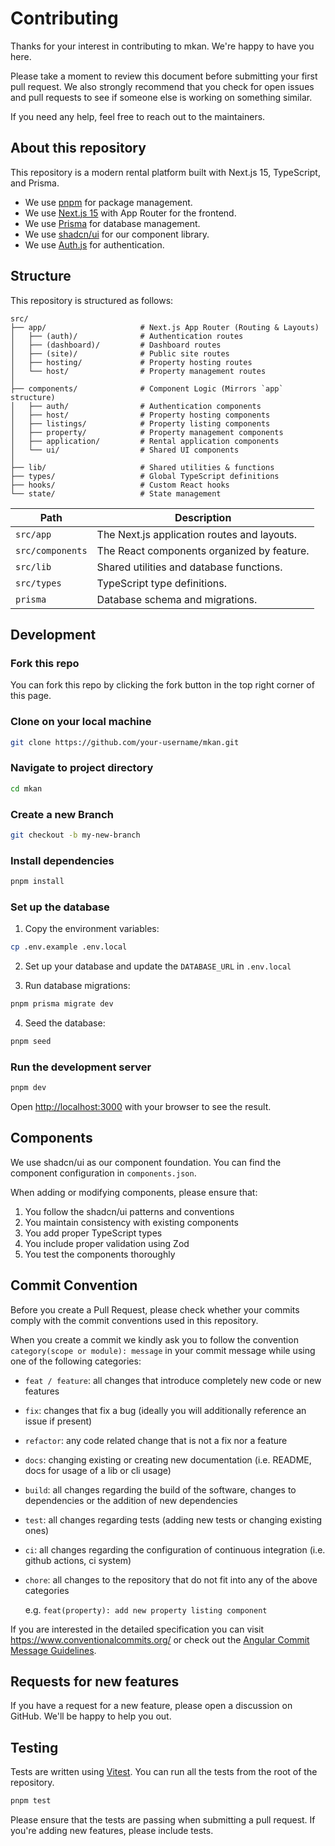 # Contributing

Thanks for your interest in contributing to mkan. We're happy to have you here.

Please take a moment to review this document before submitting your first pull request. We also strongly recommend that you check for open issues and pull requests to see if someone else is working on something similar.

If you need any help, feel free to reach out to the maintainers.

## About this repository

This repository is a modern rental platform built with Next.js 15, TypeScript, and Prisma.

- We use [pnpm](https://pnpm.io) for package management.
- We use [Next.js 15](https://nextjs.org) with App Router for the frontend.
- We use [Prisma](https://prisma.io) for database management.
- We use [shadcn/ui](https://ui.shadcn.com) for our component library.
- We use [Auth.js](https://authjs.dev) for authentication.

## Structure

This repository is structured as follows:

```
src/
├── app/                     # Next.js App Router (Routing & Layouts)
│   ├── (auth)/              # Authentication routes
│   ├── (dashboard)/         # Dashboard routes
│   ├── (site)/              # Public site routes
│   ├── hosting/             # Property hosting routes
│   └── host/                # Property management routes
│
├── components/              # Component Logic (Mirrors `app` structure)
│   ├── auth/                # Authentication components
│   ├── host/                # Property hosting components
│   ├── listings/            # Property listing components
│   ├── property/            # Property management components
│   ├── application/         # Rental application components
│   └── ui/                  # Shared UI components
│
├── lib/                     # Shared utilities & functions
├── types/                   # Global TypeScript definitions
├── hooks/                   # Custom React hooks
└── state/                   # State management
```

| Path                  | Description                              |
| --------------------- | ---------------------------------------- |
| `src/app`             | The Next.js application routes and layouts. |
| `src/components`      | The React components organized by feature. |
| `src/lib`             | Shared utilities and database functions. |
| `src/types`           | TypeScript type definitions. |
| `prisma`              | Database schema and migrations. |

## Development

### Fork this repo

You can fork this repo by clicking the fork button in the top right corner of this page.

### Clone on your local machine

```bash
git clone https://github.com/your-username/mkan.git
```

### Navigate to project directory

```bash
cd mkan
```

### Create a new Branch

```bash
git checkout -b my-new-branch
```

### Install dependencies

```bash
pnpm install
```

### Set up the database

1. Copy the environment variables:

```bash
cp .env.example .env.local
```

2. Set up your database and update the `DATABASE_URL` in `.env.local`

3. Run database migrations:

```bash
pnpm prisma migrate dev
```

4. Seed the database:

```bash
pnpm seed
```

### Run the development server

```bash
pnpm dev
```

Open [http://localhost:3000](http://localhost:3000) with your browser to see the result.

## Components

We use shadcn/ui as our component foundation. You can find the component configuration in `components.json`.

When adding or modifying components, please ensure that:

1. You follow the shadcn/ui patterns and conventions
2. You maintain consistency with existing components
3. You add proper TypeScript types
4. You include proper validation using Zod
5. You test the components thoroughly

## Commit Convention

Before you create a Pull Request, please check whether your commits comply with
the commit conventions used in this repository.

When you create a commit we kindly ask you to follow the convention
`category(scope or module): message` in your commit message while using one of
the following categories:

- `feat / feature`: all changes that introduce completely new code or new
  features
- `fix`: changes that fix a bug (ideally you will additionally reference an
  issue if present)
- `refactor`: any code related change that is not a fix nor a feature
- `docs`: changing existing or creating new documentation (i.e. README, docs for
  usage of a lib or cli usage)
- `build`: all changes regarding the build of the software, changes to
  dependencies or the addition of new dependencies
- `test`: all changes regarding tests (adding new tests or changing existing
  ones)
- `ci`: all changes regarding the configuration of continuous integration (i.e.
  github actions, ci system)
- `chore`: all changes to the repository that do not fit into any of the above
  categories

  e.g. `feat(property): add new property listing component`

If you are interested in the detailed specification you can visit
https://www.conventionalcommits.org/ or check out the
[Angular Commit Message Guidelines](https://github.com/angular/angular/blob/22b96b9/CONTRIBUTING.md#-commit-message-guidelines).

## Requests for new features

If you have a request for a new feature, please open a discussion on GitHub. We'll be happy to help you out.

## Testing

Tests are written using [Vitest](https://vitest.dev). You can run all the tests from the root of the repository.

```bash
pnpm test
```

Please ensure that the tests are passing when submitting a pull request. If you're adding new features, please include tests.